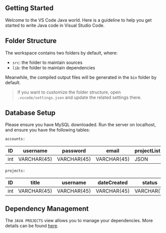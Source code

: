 ## Getting Started

Welcome to the VS Code Java world. Here is a guideline to help you get started to write Java code in Visual Studio Code.

## Folder Structure

The workspace contains two folders by default, where:

- `src`: the folder to maintain sources
- `lib`: the folder to maintain dependencies

Meanwhile, the compiled output files will be generated in the `bin` folder by default.

> If you want to customize the folder structure, open `.vscode/settings.json` and update the related settings there.

## Database Setup
Please ensure you have MySQL downloaded. Run the server on localhost, and ensure you have the following tables:

`accounts:`

| ID  | username    | password    | email       | projectList | admin      |
|-----|-------------|-------------|-------------|-------------|------------|
| int | VARCHAR(45) | VARCHAR(45) | VARCHAR(45) | JSON        | TINYINT(1) |

`projects:`

| ID  | title       | username    | dateCreated | status     | projectInfoStruct | thumbnail   | tags |
|-----|-------------|-------------|-------------|------------|-------------------|-------------|------|
| int | VARCHAR(45) | VARCHAR(45) | VARCHAR(45) | VARCHAR(7) | VARCHAR(9999)     | VARCHAR(45) | JSON |


## Dependency Management

The `JAVA PROJECTS` view allows you to manage your dependencies. More details can be found [here](https://github.com/microsoft/vscode-java-dependency#manage-dependencies).

